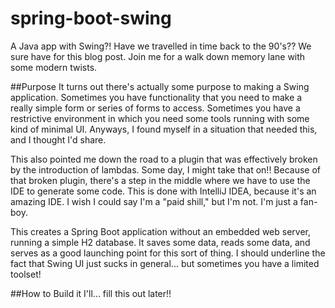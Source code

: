 # spring-boot-swing
A Java app with Swing?!  Have we travelled in time back to the 90's??  We sure have for this blog post.  Join me for a walk down memory lane with some modern twists.


##Purpose
It turns out there's actually some purpose to making a Swing application.  Sometimes you have functionality that you need to make a really simple form or series of forms to access.  Sometimes you have a restrictive environment in which you need some tools running with some kind of minimal UI.  Anyways, I found myself in a situation that needed this, and I thought I'd share.

This also pointed me down the road to a plugin that was effectively broken by the introduction of lambdas.  Some day, I might take that on!!  Because of that broken plugin, there's a step in the middle where we have to use the IDE to generate some code.  This is done with IntelliJ IDEA, because it's an amazing IDE.  I wish I could say I'm a "paid shill," but I'm not.  I'm just a fan-boy.

This creates a Spring Boot application without an embedded web server, running a simple H2 database.  It saves some data, reads some data, and serves as a good launching point for this sort of thing.  I should underline the fact that Swing UI just sucks in general... but sometimes you have a limited toolset!


##How to Build it
I'll... fill this out later!!
